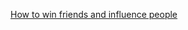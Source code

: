 [How to win friends and influence people](https://srimuthurajesh.github.io/MyBooks/Self-help/how-to-win-friends-and-influence-people.html)

